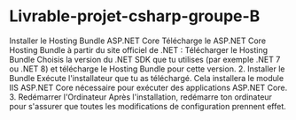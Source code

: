 # Livrable-projet-csharp-groupe-B

Installer le Hosting Bundle ASP.NET Core
Télécharge le ASP.NET Core Hosting Bundle à partir du site officiel de .NET :
Télécharger le Hosting Bundle
Choisis la version du .NET SDK que tu utilises (par exemple .NET 7 ou .NET 8) et télécharge le Hosting Bundle pour cette version.
2. Installer le Bundle
Exécute l'installateur que tu as téléchargé.
Cela installera le module IIS ASP.NET Core nécessaire pour exécuter des applications ASP.NET Core.
3. Redémarrer l'Ordinateur
Après l'installation, redémarre ton ordinateur pour s'assurer que toutes les modifications de configuration prennent effet.
